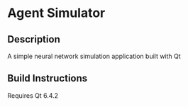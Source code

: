 # Agent Simulator

## Description
A simple neural network simulation application built with Qt

## Build Instructions
Requires Qt 6.4.2


